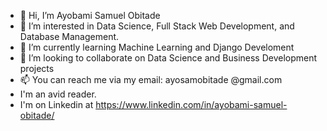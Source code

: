 - 👋 Hi, I’m Ayobami Samuel Obitade
- 👀 I’m interested in Data Science, Full Stack Web Development, and Database Management.
- 🌱 I’m currently learning Machine Learning and Django Develoment
- 💞️ I’m looking to collaborate on Data Science and Business Development projects
- 📫 You can reach me via my email: ayosamobitade @gmail.com
- I'm an avid reader.
- I'm on Linkedin at https://www.linkedin.com/in/ayobami-samuel-obitade/


<!---
ayosamobitade/ayosamobitade is a ✨ special ✨ repository because its `README.md` (this file) appears on your GitHub profile.
You can click the Preview link to take a look at your changes.
--->
